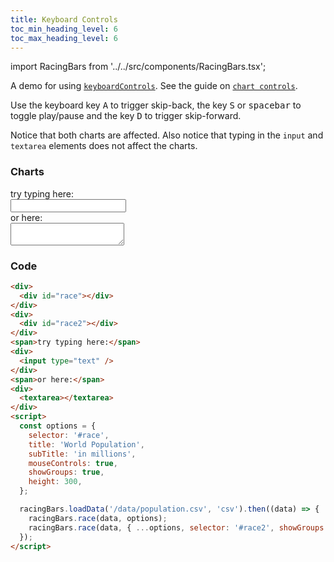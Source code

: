 ```yaml
---
title: Keyboard Controls
toc_min_heading_level: 6
toc_max_heading_level: 6
---
```


import RacingBars from '../../src/components/RacingBars.tsx';

A demo for using [`keyboardControls`](/docs/documentation/options#keyboardControls).
See the guide on [`chart controls`](/docs/guides/chart-controls).

<!--truncate-->

Use the keyboard key <kbd>A</kbd> to trigger skip-back, the key <kbd>S</kbd> or <kbd>spacebar</kbd> to toggle play/pause and the key <kbd>D</kbd> to trigger skip-forward.

Notice that both charts are affected. Also notice that typing in the `input` and `textarea` elements does not affect the charts.

### Charts

<div>
  <RacingBars
    dataUrl="/data/population.csv"
    dataType="csv"
    title="World Population"
    subTitle="in millions"
    keyboardControls={true}
    showGroups={true}
    height="300"
/>
</div>

<div>
<RacingBars
    dataUrl="/data/population.csv"
    dataType="csv"
    title="World Population"
    subTitle="in millions"
    keyboardControls={true}
    showGroups={false}
    height="300"
/>
</div>
  <span>try typing here:</span>
  <div><input type="text" /></div>
  <span>or here:</span>
  <div><textarea></textarea></div>

### Code

```html {20}
<div>
  <div id="race"></div>
</div>
<div>
  <div id="race2"></div>
</div>
<span>try typing here:</span>
<div>
  <input type="text" />
</div>
<span>or here:</span>
<div>
  <textarea></textarea>
</div>
<script>
  const options = {
    selector: '#race',
    title: 'World Population',
    subTitle: 'in millions',
    mouseControls: true,
    showGroups: true,
    height: 300,
  };

  racingBars.loadData('/data/population.csv', 'csv').then((data) => {
    racingBars.race(data, options);
    racingBars.race(data, { ...options, selector: '#race2', showGroups: false });
  });
</script>
```
